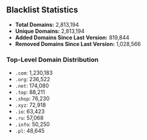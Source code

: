 ## Blacklist Statistics

- **Total Domains:** 2,813,194
- **Unique Domains:** 2,813,194
- **Added Domains Since Last Version:** 819,844
- **Removed Domains Since Last Version:** 1,028,566

### Top-Level Domain Distribution

-  `.com`: 1,230,183
-  `.org`: 236,522
-  `.net`: 174,080
-  `.top`: 88,211
-  `.shop`: 76,230
-  `.xyz`: 72,918
-  `.io`: 63,423
-  `.ru`: 57,068
-  `.info`: 50,250
-  `.pl`: 48,645
